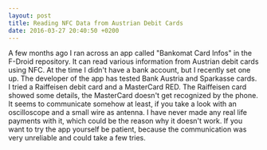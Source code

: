 ```yaml
---
layout: post
title: Reading NFC Data from Austrian Debit Cards
date: 2016-03-27 20:40:50 +0200
---
```


A few months ago I ran across an app called "Bankomat Card Infos" in the F-Droid repository. It can read various information from Austrian debit cards using NFC. At the time I didn't have a bank account, but I recently set one up. The developer of the app has tested Bank Austria and Sparkasse cards. I tried a Raiffeisen debit card and a MasterCard RED. The Raiffeisen card showed some details, the MasterCard doesn't get recognized by the phone. It seems to communicate somehow at least, if you take a look with an oscilloscope and a small wire as antenna. I have never made any real life payments with it, which could be the reason why it doesn't work. If you want to try the app yourself be patient, because the communication was very unreliable and could take a few tries.
